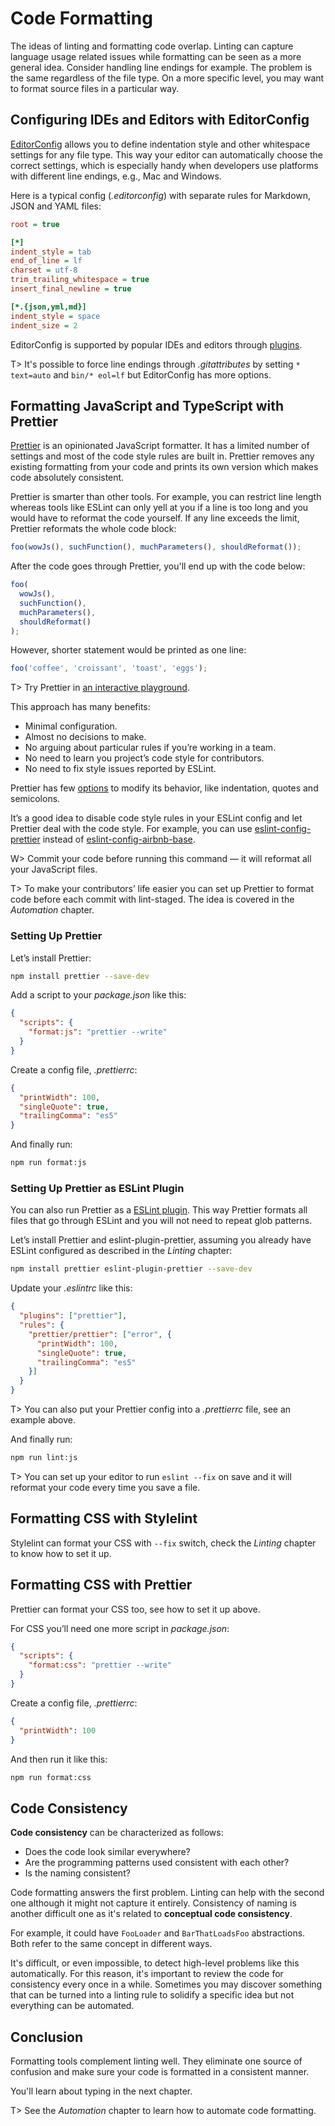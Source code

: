 # Code Formatting

The ideas of linting and formatting code overlap. Linting can capture language usage related issues while formatting can be seen as a more general idea. Consider handling line endings for example. The problem is the same regardless of the file type. On a more specific level, you may want to format source files in a particular way.

## Configuring IDEs and Editors with EditorConfig

[EditorConfig](http://editorconfig.org/) allows you to define indentation style and other whitespace settings for any file type. This way your editor can automatically choose the correct settings, which is especially handy when developers use platforms with different line endings, e.g., Mac and Windows.

Here is a typical config (*.editorconfig*) with separate rules for Markdown, JSON and YAML files:

```ini
root = true

[*]
indent_style = tab
end_of_line = lf
charset = utf-8
trim_trailing_whitespace = true
insert_final_newline = true

[*.{json,yml,md}]
indent_style = space
indent_size = 2
```

EditorConfig is supported by popular IDEs and editors through [plugins](http://editorconfig.org/#download).

T> It's possible to force line endings through *.gitattributes* by setting `* text=auto` and `bin/* eol=lf` but EditorConfig has more options.

## Formatting JavaScript and TypeScript with Prettier

[Prettier](https://prettier.io/) is an opinionated JavaScript formatter. It has a limited number of settings and most of the code style rules are built in. Prettier removes any existing formatting from your code and prints its own version which makes code absolutely consistent.

Prettier is smarter than other tools. For example, you can restrict line length whereas tools like ESLint can only yell at you if a line is too long and you would have to reformat the code yourself. If any line exceeds the limit, Prettier reformats the whole code block:

<!-- textlint-disable -->

```js
foo(wowJs(), suchFunction(), muchParameters(), shouldReformat());
```

After the code goes through Prettier, you'll end up with the code below:

```js
foo(
  wowJs(),
  suchFunction(),
  muchParameters(),
  shouldReformat()
);
```

However, shorter statement would be printed as one line:

```js
foo('coffee', 'croissant', 'toast', 'eggs');
```

<!-- textlint-enable -->

T> Try Prettier in [an interactive playground](https://prettier.io/playground/).

This approach has many benefits:

* Minimal configuration.
* Almost no decisions to make.
* No arguing about particular rules if you’re working in a team.
* No need to learn you project’s code style for contributors.
* No need to fix style issues reported by ESLint.

Prettier has few [options](https://prettier.io/docs/en/options.html) to modify its behavior, like indentation, quotes and semicolons.

It’s a good idea to disable code style rules in your ESLint config and let Prettier deal with the code style. For example, you can use [eslint-config-prettier](https://www.npmjs.com/package/eslint-config-prettier) instead of [eslint-config-airbnb-base](https://www.npmjs.com/package/eslint-config-airbnb-base).

W> Commit your code before running this command — it will reformat all your JavaScript files.

T> To make your contributors’ life easier you can set up Prettier to format code before each commit with lint-staged. The idea is covered in the *Automation* chapter.

### Setting Up Prettier

Let’s install Prettier:

```bash
npm install prettier --save-dev
```

Add a script to your *package.json* like this:

```json
{
  "scripts": {
    "format:js": "prettier --write"
  }
}
```

Create a config file, *.prettierrc*:

```json
{
  "printWidth": 100,
  "singleQuote": true,
  "trailingComma": "es5"
}
```

And finally run:

```bash
npm run format:js
```

### Setting Up Prettier as ESLint Plugin

You can also run Prettier as a [ESLint plugin](https://github.com/prettier/eslint-plugin-prettier). This way Prettier formats all files that go through ESLint and you will not need to repeat glob patterns.

Let’s install Prettier and eslint-plugin-prettier, assuming you already have ESLint configured as described in the *Linting* chapter:

```bash
npm install prettier eslint-plugin-prettier --save-dev
```

Update your *.eslintrc* like this:

```json
{
  "plugins": ["prettier"],
  "rules": {
    "prettier/prettier": ["error", {
      "printWidth": 100,
      "singleQuote": true,
      "trailingComma": "es5"
    }]
  }
}
```

T> You can also put your Prettier config into a *.prettierrc* file, see an example above.

And finally run:

```bash
npm run lint:js
```

T> You can set up your editor to run `eslint --fix` on save and it will reformat your code every time you save a file.

## Formatting CSS with Stylelint

Stylelint can format your CSS with `--fix` switch, check the *Linting* chapter to know how to set it up.

## Formatting CSS with Prettier

Prettier can format your CSS too, see how to set it up above.

For CSS you’ll need one more script in *package.json*:

```json
{
  "scripts": {
    "format:css": "prettier --write"
  }
}
```

Create a config file, *.prettierrc*:

```json
{
  "printWidth": 100
}
```

And then run it like this:

```bash
npm run format:css
```

## Code Consistency

**Code consistency** can be characterized as follows:

* Does the code look similar everywhere?
* Are the programming patterns used consistent with each other?
* Is the naming consistent?

Code formatting answers the first problem. Linting can help with the second one although it might not capture it entirely. Consistency of naming is another difficult one as it's related to **conceptual code consistency**.

For example, it could have `FooLoader` and `BarThatLoadsFoo` abstractions. Both refer to the same concept in different ways.

It's difficult, or even impossible, to detect high-level problems like this automatically. For this reason, it's important to review the code for consistency every once in a while. Sometimes you may discover something that can be turned into a linting rule to solidify a specific idea but not everything can be automated.

## Conclusion

Formatting tools complement linting well. They eliminate one source of confusion and make sure your code is formatted in a consistent manner.

You'll learn about typing in the next chapter.

T> See the *Automation* chapter to learn how to automate code formatting.
